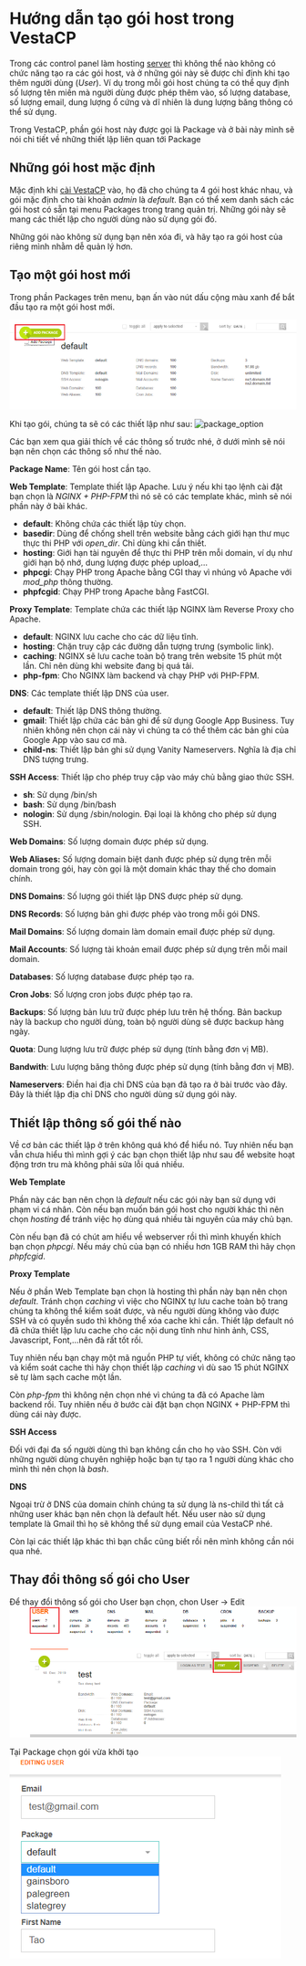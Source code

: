 # Hướng dẫn tạo gói host trong VestaCP
Trong các control panel làm hosting  [server](https://www.matbao.net/cloud-server-linux.html?utm_source=matbao&utm_medium=wiki-post&utm_campaign=mb-wiki "server")  thì không thể nào không có chức năng tạo ra các gói host, và ở những gói này sẽ được chỉ định khi tạo thêm người dùng (_User_). Ví dụ trong mỗi gói host chúng ta có thể quy định số lượng tên miền mà người dùng được phép thêm vào, số lượng database, số lượng email, dung lượng ổ cứng và dĩ nhiên là dung lượng băng thông có thể sử dụng.

Trong VestaCP, phần gói host này được gọi là Package và ở bài này mình sẽ nói chi tiết về những thiết lập liên quan tới Package

## Những gói host mặc định

Mặc định khi  [cài VestaCP](https://vestacp.com/)  vào, họ đã cho chúng ta 4 gói host khác nhau, và gói mặc định cho tài khoản _admin_ là _default_. Bạn có thể xem danh sách các gói host có sẵn tại menu Packages trong trang quản trị.
Những gói này sẽ mang các thiết lập cho người dùng nào sử dụng gói đó.

Những gói nào không sử dụng bạn nên xóa đi, và hãy tạo ra gói host của riêng mình nhằm dễ quản lý hơn.

## Tạo một gói host mới

Trong phần Packages trên menu, bạn ấn vào nút dấu cộng màu xanh để bắt đầu tạo ra một gói host mới.

![Add_Package](https://github.com/octvitasut/fWS/blob/master/common/images/add_package.png)

Khi tạo gói, chúng ta sẽ có các thiết lập như sau:
![package_option](package_option.PNG)

Các bạn xem qua giải thích về các thông số trước nhé, ở dưới mình sẽ nói bạn nên chọn các thông số như thế nào.

**Package Name**: Tên gói host cần tạo.

**Web Template**: Template thiết lập Apache. Lưu ý nếu khi tạo lệnh cài đặt bạn chọn là _NGINX + PHP-FPM_ thì nó sẽ có các template khác, mình sẽ nói phần này ở bài khác.

-   **default**: Không chứa các thiết lập tùy chọn.
-   **basedir**: Dùng để chống shell trên website bằng cách giới hạn thư mục thực thi PHP với  _open_dir_. Chỉ dùng khi cần thiết.
-   **hosting**: Giới hạn tài nguyên để thực thi PHP trên mỗi domain, ví dụ như giới hạn bộ nhớ, dung lượng được phép upload,…
-   **phpcgi**: Chạy PHP trong Apache bằng CGI thay vì nhúng vô Apache với  _mod_php_  thông thường.
-   **phpfcgid**: Chạy PHP trong Apache bằng FastCGI.

**Proxy Template**: Template chứa các thiết lập NGINX làm Reverse Proxy cho Apache.

-   **default**: NGINX lưu cache cho các dữ liệu tĩnh.
-   **hosting**: Chặn truy cập các đường dẫn tượng trưng (symbolic link).
-   **caching**: NGINX sẽ lưu cache toàn bộ trang trên website 15 phút một lần. Chỉ nên dùng khi website đang bị quá tải.
-   **php-fpm**: Cho NGINX làm backend và chạy PHP với PHP-FPM.

**DNS**: Các template thiết lập DNS của user.

-   **default**: Thiết lập DNS thông thường.
-   **gmail**: Thiết lập chứa các bản ghi để sử dụng Google App Business. Tuy nhiên không nên chọn cái này vì chúng ta có thể thêm các bản ghi của Google App vào sau cơ mà.
-   **child-ns**: Thiết lập bản ghi sử dụng Vanity Nameservers. Nghĩa là địa chỉ DNS tượng trưng.

**SSH Access**: Thiết lập cho phép truy cập vào máy chủ bằng giao thức SSH.

-   **sh**: Sử dụng /bin/sh
-   **bash**: Sử dụng /bin/bash
-   **nologin**: Sử dụng /sbin/nologin. Đại loại là không cho phép sử dụng SSH.

**Web Domains**: Số lượng domain được phép sử dụng.

**Web Aliases:** Số lượng domain biệt danh được phép sử dụng trên mỗi domain trong gói, hay còn gọi là một domain khác thay thế cho domain chính.

**DNS Domains**: Số lượng gói thiết lập DNS được phép sử dụng.

**DNS Records**: Số lượng bản ghi được phép vào trong mỗi gói DNS.

**Mail Domains**: Số lượng domain làm domain email được phép sử dụng.

**Mail Accounts**: Số lượng tài khoản email được phép sử dụng trên mỗi mail domain.

**Databases**: Số lượng database được phép tạo ra.

**Cron Jobs**: Số lượng cron jobs được phép tạo ra.

**Backups**: Số lượng bản lưu trữ được phép lưu trên hệ thống. Bản backup này là backup cho người dùng, toàn bộ người dùng sẽ được backup hàng ngày.

**Quota**: Dung lượng lưu trữ được phép sử dụng (tính bằng đơn vị MB).

**Bandwith**: Lưu lượng băng thông được phép sử dụng (tính bằng đơn vị MB).

**Nameservers**: Điền hai địa chỉ DNS của bạn đã tạo ra ở bài trước vào đây. Đây là thiết lập địa chỉ DNS cho người dùng sử dụng gói này.

## Thiết lập thông số gói thế nào

Về cơ bản các thiết lập ở trên không quá khó để hiểu nó. Tuy nhiên nếu bạn vẫn chưa hiểu thì mình gợi ý các bạn chọn thiết lập như sau để website hoạt động trơn tru mà không phải sửa lỗi quá nhiều.

**Web Template**

Phần này các bạn nên chọn là _default_ nếu các gói này bạn sử dụng với phạm vi cá nhân. Còn nếu bạn muốn bán gói host cho người khác thì nên chọn _hosting_ để tránh việc họ dùng quá nhiều tài nguyên của máy chủ bạn.

Còn nếu bạn đã có chút am hiểu về webserver rồi thì mình khuyến khích bạn chọn _phpcgi_. Nếu máy chủ của bạn có nhiều hơn 1GB RAM thì hãy chọn _phpfcgid_.

**Proxy Template**

Nếu ở phần Web Template bạn chọn là hosting thì phần này bạn nên chọn _default_. Tránh chọn _caching_ vì việc cho NGINX tự lưu cache toàn bộ trang chúng ta không thể kiểm soát được, và nếu người dùng không vào được SSH và có quyền sudo thì không thể xóa cache khi cần. Thiết lập default nó đã chứa thiết lập lưu cache cho các nội dung tĩnh như hình ảnh, CSS, Javascript, Font,…nên đã rất tốt rồi.

Tuy nhiên nếu bạn chạy một mã nguồn PHP tự viết, không có chức năng tạo và kiểm soát cache thì hãy chọn thiết lập _caching_ vì dù sao 15 phút NGINX sẽ tự làm sạch cache một lần.

Còn _php-fpm_ thì không nên chọn nhé vì chúng ta đã có Apache làm backend rồi. Tuy nhiên nếu ở bước cài đặt bạn chọn NGINX + PHP-FPM thì dùng cái này được.

**SSH Access**

Đối với đại đa số người dùng thì bạn không cần cho họ vào SSH. Còn với những người dùng chuyên nghiệp hoặc bạn tự tạo ra 1 người dùng khác cho mình thì nên chọn là _bash_.

**DNS**

Ngoại trừ ở DNS của domain chính chúng ta sử dụng là ns-child thì tất cả những user khác bạn nên chọn là default hết. Nếu user nào sử dụng template là Gmail thì họ sẽ không thể sử dụng email của VestaCP nhé.

Còn lại các thiết lập khác thì bạn chắc cũng biết rồi nên mình không cần nói qua nhé.

## Thay đổi thông số gói cho User

Để thay đổi thông số gói cho User bạn chọn, chon User -> Edit
![edit_user](https://github.com/octvitasut/fWS/blob/master/common/images/edit_user.PNG)

Tại Package chọn gói vừa khởi tạo
![choose_package](https://github.com/octvitasut/fWS/blob/master/common/images/choose_package.PNG)

